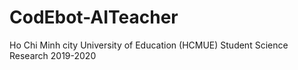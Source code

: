 # CodEbot-AITeacher
Ho Chi Minh city University of Education (HCMUE) Student Science Research 2019-2020

